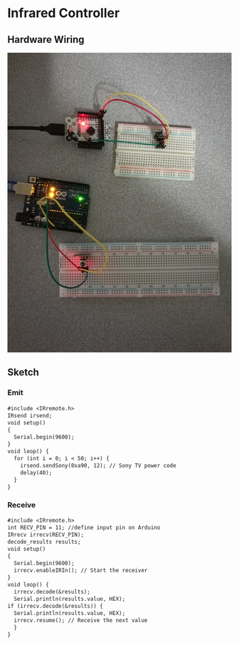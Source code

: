 # Infrared Controller

## Hardware Wiring
![Image](../Examples/sensor-kit-for-arduino/005_infrared.jpg)

## Sketch
### Emit
```
#include <IRremote.h>
IRsend irsend;
void setup()
{
  Serial.begin(9600);
}
void loop() {
  for (int i = 0; i < 50; i++) {
    irsend.sendSony(0xa90, 12); // Sony TV power code
    delay(40);
  }
}
```

### Receive
```
#include <IRremote.h>
int RECV_PIN = 11; //define input pin on Arduino
IRrecv irrecv(RECV_PIN);
decode_results results;
void setup()
{
  Serial.begin(9600);
  irrecv.enableIRIn(); // Start the receiver
}
void loop() {
  irrecv.decode(&results);
  Serial.println(results.value, HEX);
if (irrecv.decode(&results)) {
  Serial.println(results.value, HEX);
  irrecv.resume(); // Receive the next value
  }
}
```